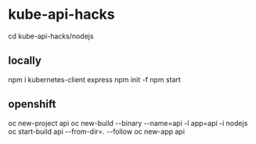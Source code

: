 # kube-api-hacks
cd kube-api-hacks/nodejs

## locally
npm i kubernetes-client express
npm init -f
npm start

## openshift
oc new-project api
oc new-build --binary --name=api -l app=api -i nodejs
oc start-build api --from-dir=. --follow
oc new-app api
